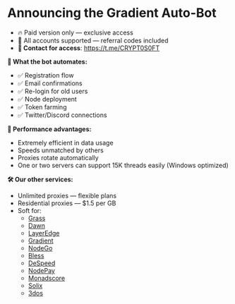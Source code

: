 # Announcing the Gradient Auto-Bot  
* 🔥 Paid version only — exclusive access  
* 💎 All accounts supported — referral codes included  
* **📩 Contact for access**: https://t.me/CRYPT0S0FT

**🚀 What the bot automates:**

* ✅ Registration flow  
* ✅ Email confirmations  
* ✅ Re-login for old users  
* ✅ Node deployment  
* ✅ Token farming  
* ✅ Twitter/Discord connections

**💪 Performance advantages:**

* Extremely efficient in data usage  
* Speeds unmatched by others  
* Proxies rotate automatically  
* One or two servers can support 15K threads easily (Windows optimized)

**🛠 Our other services:**

* Unlimited proxies — flexible plans  
* Residential proxies — $1.5 per GB
* Soft for:
   * [Grass](https://github.com/QuantaRift/grass-bot)
   * [Dawn](https://github.com/QuantaRift/dawn-bot)
   * [LayerEdge](https://github.com/QuantaRift/layeredge-bot)
   * [Gradient](https://github.com/QuantaRift/gradient-network-bot)
   * [NodeGo](https://github.com/QuantaRift/nodego-bot)
   * [Bless](https://github.com/QuantaRift/bless-bot)
   * [DeSpeed](https://github.com/QuantaRift/despeed-bot)
   * [NodePay](https://github.com/QuantaRift/nodepay-bot)
   * [Monadscore](https://github.com/QuantaRift/monadscore-bot)
   * [Solix](https://github.com/QuantaRift/solix-bot)
   * [3dos](https://github.com/QuantaRift/3dos-bot)
